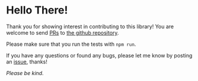 # Hello There!

Thank you for showing interest in contributing to this library!
You are welcome to send [PRs](https://help.github.com/articles/about-pull-requests/)
to [the github repository](https://github.com/martinheidegger/flexlock/pulls).

Please make sure that you run the tests with `npm run`.

If you have any questions or found any bugs, please let me know by
posting an [issue](https://github.com/martinheidegger/flexlock/issues/new), thanks!

_Please be kind._
